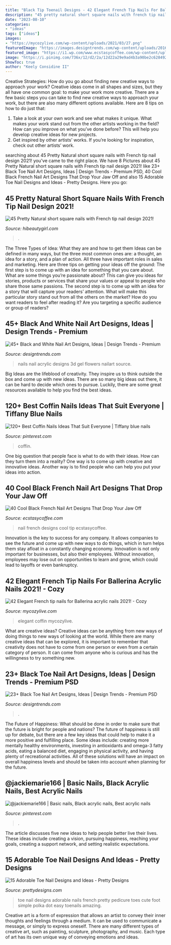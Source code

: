 ```yaml
---
title: "Black Tip Toenail Designs - 42 Elegant French Tip Nails For Ballerina Acrylic Nails 2021!"
description: "45 pretty natural short square nails with french tip nail design 2021!"
date: "2023-08-10"
categories:
- "ideas"
tags: ["ideas"]
images:
- "https://mycozylive.com/wp-content/uploads/2021/03/27.png"
featuredImage: "https://images.designtrends.com/wp-content/uploads/2016/03/17115637/Beautiful-Black-Toe-Nail-Design1.jpg"
featured_image: "https://i1.wp.com/www.ecstasycoffee.com/wp-content/uploads/2017/03/Black-French-Tip-Nail-Designs8.jpg?resize=603%2C452"
image: "https://i.pinimg.com/736x/12/d2/2a/12d22a29e9ad4b3a90be2c62849254de.jpg"
ShowToc: true
author: "Keely Considine II"
---
```



Creative Strategies: How do you go about finding new creative ways to approach your work?
Creative ideas come in all shapes and sizes, but they all have one common goal: to make your work more creative. There are a few basic steps you can take to find new creative ways to approach your work, but there are also many different options available. Here are 8 tips on how to do just that: 
1. Take a look at your own work and see what makes it unique. What makes your work stand out from the other artists working in the field? How can you improve on what you’ve done before? This will help you develop creative ideas for new projects. 
2. Get inspired by other artists’ works. If you’re looking for inspiration, check out other artists’ work.

	

		
searching about 45 Pretty Natural short square nails with French tip nail design 2021! you've came to the right place. We have 8 Pictures about 45 Pretty Natural short square nails with French tip nail design 2021! like 23+ Black Toe Nail Art Designs, Ideas | Design Trends - Premium PSD, 40 Cool Black French Nail Art Designs That Drop Your Jaw Off and also 15 Adorable Toe Nail Designs and Ideas - Pretty Designs. Here you go:
		
    
## 45 Pretty Natural Short Square Nails With French Tip Nail Design 2021!

<img loading=lazy src="https://hibeautygirl.com/wp-content/uploads/2021/04/1-10.jpg" onerror="this.onerror=null;this.src='https://tse2.mm.bing.net/th?id=OIP.L7Xry5sgwALgNx8JHspWKQHaLH&amp;pid=15.1';" alt="45 Pretty Natural short square nails with French tip nail design 2021!">

_Source: hibeautygirl.com_

>. 

	

The Three Types of Idea: What they are and how to get them
Ideas can be defined in many ways, but the three most common ones are: a thought, an idea for a story, and a plan of action. All three have important roles in sales and marketing. Here are three tips on getting your ideas off the ground: 
The first step is to come up with an idea for something that you care about. What are some things you’re passionate about? This can give you ideas for stories, products or services that share your values or appeal to people who share those same passions. 
The second step is to come up with an idea for a story that will capture your readers’ attention. What will make this particular story stand out from all the others on the market? How do you want readers to feel after reading it? Are you targeting a specific audience or group of readers?

    
## 45+ Black And White Nail Art Designs, Ideas | Design Trends - Premium

<img loading=lazy src="https://images.designtrends.com/wp-content/uploads/2015/10/05095947/Black-and-White-Acrylic-Nails11.jpg" onerror="this.onerror=null;this.src='https://tse2.mm.bing.net/th?id=OIP.Jb6NU4AVCydamXTdVdRDbQHaEK&amp;pid=15.1';" alt="45+ Black and White Nail Art Designs, Ideas | Design Trends - Premium">

_Source: designtrends.com_

>nails nail acrylic designs 3d gel flowers nailart source. 

	

Big Ideas are the lifeblood of creativity. They inspire us to think outside the box and come up with new ideas. There are so many big ideas out there, it can be hard to decide which ones to pursue. Luckily, there are some great resources available to help you find the best ideas.

    
## 120+ Best Coffin Nails Ideas That Suit Everyone | Tiffany Blue Nails

<img loading=lazy src="https://i.pinimg.com/736x/90/63/a7/9063a76beca9efe58822054efa15fff0.jpg" onerror="this.onerror=null;this.src='https://tse3.mm.bing.net/th?id=OIP.MCc-Q7a08xbbiAFcUSA7-QHaO3&amp;pid=15.1';" alt="120+ Best Coffin Nails Ideas That Suit Everyone | Tiffany blue nails">

_Source: pinterest.com_

>coffin. 

	

One big question that people face is what to do with their ideas. How can they turn them into a reality? One way is to come up with creative and innovative ideas. Another way is to find people who can help you put your ideas into action.

    
## 40 Cool Black French Nail Art Designs That Drop Your Jaw Off

<img loading=lazy src="https://i1.wp.com/www.ecstasycoffee.com/wp-content/uploads/2017/03/Black-French-Tip-Nail-Designs8.jpg?resize=603%2C452" onerror="this.onerror=null;this.src='https://tse2.mm.bing.net/th?id=OIP.yJzkZqACFZUeskJyC2Ao2AHaFj&amp;pid=15.1';" alt="40 Cool Black French Nail Art Designs That Drop Your Jaw Off">

_Source: ecstasycoffee.com_

>nail french designs cool tip ecstasycoffee. 

	

Innovation is the key to success for any company. It allows companies to see the future and come up with new ways to do things, which in turn helps them stay afloat in a constantly changing economy. Innovation is not only important for businesses, but also their employees. Without innovation, employees may lose out on opportunities to learn and grow, which could lead to layoffs or even bankruptcy.

    
## 42 Elegant French Tip Nails For Ballerina Acrylic Nails 2021! - Cozy

<img loading=lazy src="https://mycozylive.com/wp-content/uploads/2021/03/27.png" onerror="this.onerror=null;this.src='https://tse3.mm.bing.net/th?id=OIP.tiamobjbxdG4ASdUKaffYgHaJm&amp;pid=15.1';" alt="42 Elegant French tip nails for Ballerina acrylic nails 2021! - Cozy">

_Source: mycozylive.com_

>elegant coffin mycozylive. 

	

What are creative ideas?
Creative ideas can be anything from new ways of doing things to new ways of looking at the world. While there are many creative ideas that can be explored, it is important to remember that creativity does not have to come from one person or even from a certain category of person. It can come from anyone who is curious and has the willingness to try something new.

    
## 23+ Black Toe Nail Art Designs, Ideas | Design Trends - Premium PSD

<img loading=lazy src="https://images.designtrends.com/wp-content/uploads/2016/03/17115637/Beautiful-Black-Toe-Nail-Design1.jpg" onerror="this.onerror=null;this.src='https://tse4.mm.bing.net/th?id=OIP.oNABR3SbekIOr4Y6MbnXIQHaHa&amp;pid=15.1';" alt="23+ Black Toe Nail Art Designs, Ideas | Design Trends - Premium PSD">

_Source: designtrends.com_

>. 

	

The Future of Happiness: What should be done in order to make sure that the future is bright for people and nations?
The future of happiness is still up for debate, but there are a few key ideas that could help to make it a more positive and fulfilling place. Some ideas include: creating more mentally healthy environments, investing in antioxidants and omega-3 fatty acids, eating a balanced diet, engaging in physical activity, and having plenty of recreational activities. All of these solutions will have an impact on overall happiness levels and should be taken into account when planning for the future.

    
## @jackiemarie166 | Basic Nails, Black Acrylic Nails, Best Acrylic Nails

<img loading=lazy src="https://i.pinimg.com/736x/12/d2/2a/12d22a29e9ad4b3a90be2c62849254de.jpg" onerror="this.onerror=null;this.src='https://tse1.mm.bing.net/th?id=OIP.vTJho0bjxJx0P_ucjxgBsgHaKl&amp;pid=15.1';" alt="@jackiemarie166 | Basic nails, Black acrylic nails, Best acrylic nails">

_Source: pinterest.com_

>. 

	

The article discusses five new ideas to help people better live their lives. These ideas include creating a vision, pursuing happiness, reaching your goals, creating a support network, and setting realistic expectations.

    
## 15 Adorable Toe Nail Designs And Ideas - Pretty Designs

<img loading=lazy src="http://www.prettydesigns.com/wp-content/uploads/2015/08/15-adorable-toe-nail-designs-and-ideas5.jpg" onerror="this.onerror=null;this.src='https://tse1.mm.bing.net/th?id=OIP.TqnPnBbXrJIbjY2k_vZngAHaNK&amp;pid=15.1';" alt="15 Adorable Toe Nail Designs and Ideas - Pretty Designs">

_Source: prettydesigns.com_

>toe nail designs adorable nails french pretty pedicure toes cute foot simple polka dot easy toenails amazing. 

	

Creative art is a form of expression that allows an artist to convey their inner thoughts and feelings through a medium. It can be used to communicate a message, or simply to express oneself. There are many different types of creative art, such as painting, sculpture, photography, and music. Each type of art has its own unique way of conveying emotions and ideas.

